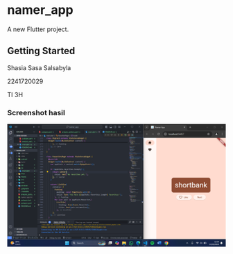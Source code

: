 # namer_app

A new Flutter project.

## Getting Started

Shasia Sasa Salsabyla

2241720029

TI 3H

### Screenshot hasil

![alt text](image.png)